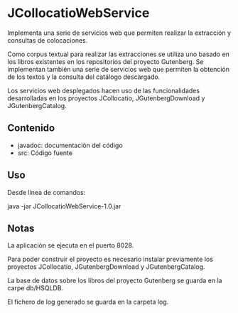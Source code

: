 # JCollocatioWebService
Implementa una serie de servicios web que permiten realizar la extracción y consultas de colocaciones.

Como corpus textual para realizar las extracciones se utiliza uno basado en los libros existentes en los repositorios del proyecto Gutenberg. Se implementan también una serie de servicios web que permiten la obtención de los textos y la consulta del catálogo descargado.

Los servicios web desplegados hacen uso de las funcionalidades desarrolladas en los proyectos JCollocatio, JGutenbergDownload y JGutenbergCatalog.

## Contenido
+ javadoc: documentación del código
+ src: Código fuente

## Uso
Desde línea de comandos:

java -jar JCollocatioWebService-1.0.jar

## Notas  
La aplicación se ejecuta en el puerto 8028.

Para poder construir el proyecto es necesario instalar previamente los proyectos JCollocatio, JGutenbergDownload y JGutenbergCatalog.

La base de datos sobre los libros del proyecto Gutenberg se guarda en la carpe db/HSQLDB.

El fichero de log generado se guarda en la carpeta log.
